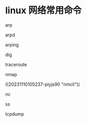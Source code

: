 # linux 网络常用命令

arp

arpd

arping

dig

traceroute

nmap

((20231110105237-piyjs90 "nmcli"))

nc

ss

tcpdump

‍
